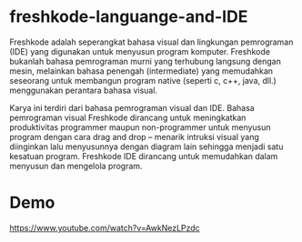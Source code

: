 # freshkode-languange-and-IDE
Freshkode adalah seperangkat bahasa visual dan lingkungan pemrograman (IDE) yang digunakan untuk menyusun program komputer. Freshkode bukanlah bahasa pemrograman murni yang terhubung langsung dengan mesin, melainkan bahasa penengah (intermediate) yang memudahkan seseorang untuk membangun program native (seperti c, c++, java, dll.) menggunakan perantara bahasa visual.

Karya ini terdiri dari bahasa pemrograman visual dan IDE. Bahasa pemrograman visual Freshkode dirancang untuk meningkatkan produktivitas programmer maupun non-programmer untuk menyusun program dengan cara drag and drop – menarik intruksi visual yang diinginkan lalu menyusunnya dengan diagram lain sehingga menjadi satu kesatuan program. Freshkode IDE dirancang untuk memudahkan dalam menyusun dan mengelola program.

# Demo
https://www.youtube.com/watch?v=AwkNezLPzdc
